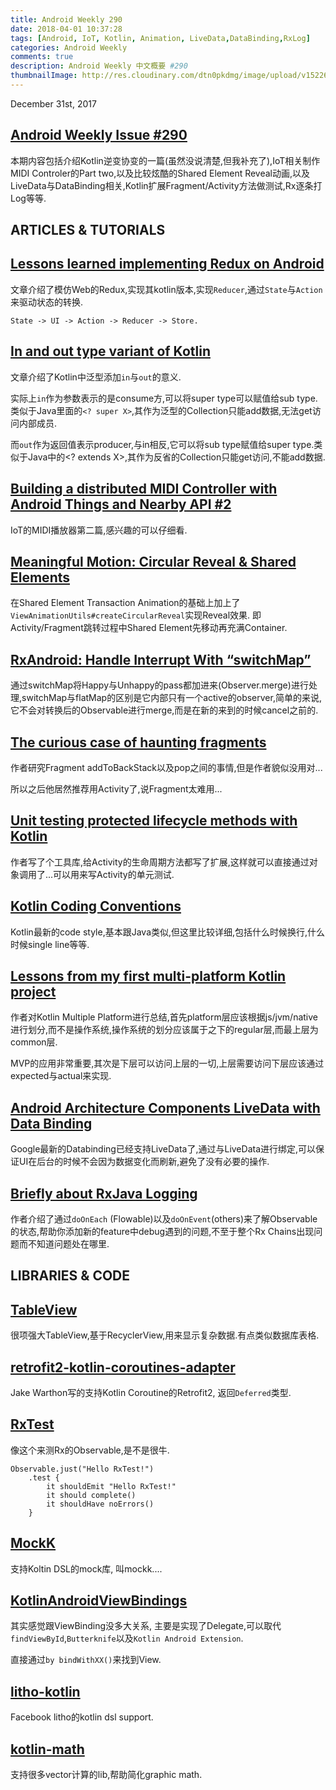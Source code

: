 ```yaml
---
title: Android Weekly 290
date: 2018-04-01 10:37:28
tags: [Android, IoT, Kotlin, Animation, LiveData,DataBinding,RxLog]
categories: Android Weekly
comments: true
description: Android Weekly 中文概要 #290
thumbnailImage: http://res.cloudinary.com/dtn0pkdmg/image/upload/v1522636507/290_udxyq8.jpg
---
```


December 31st, 2017

## [Android Weekly Issue #290](http://androidweekly.net/issues/issue-290)

本期内容包括介绍Kotlin逆变协变的一篇(虽然没说清楚,但我补充了),IoT相关制作MIDI Controler的Part two,以及比较炫酷的Shared Element Reveal动画,以及LiveData与DataBinding相关,Kotlin扩展Fragment/Activity方法做测试,Rx逐条打Log等等.

<!--more-->

## ARTICLES & TUTORIALS

## [Lessons learned implementing Redux on Android ](https://blog.pusher.com/lessons-learned-implementing-redux-on-android/)

文章介绍了模仿Web的Redux,实现其kotlin版本,实现`Reducer`,通过`State`与`Action`来驱动状态的转换.

```
State -> UI -> Action -> Reducer -> Store.
```


## [In and out type variant of Kotlin ](https://android.jlelse.eu/in-and-out-type-variant-of-kotlin-587e4fa2944c)

文章介绍了Kotlin中泛型添加`in`与`out`的意义.

实际上`in`作为参数表示的是consume方,可以将super type可以赋值给sub type.类似于Java里面的`<? super X>`,其作为泛型的Collection只能add数据,无法get访问内部成员.

而`out`作为返回值表示producer,与in相反,它可以将sub type赋值给super type.类似于Java中的<? extends X>,其作为反省的Collection<out T>只能get访问,不能add数据.


## [Building a distributed MIDI Controller with Android Things and Nearby API #2 ](https://proandroiddev.com/building-a-distributed-midi-controller-with-android-things-and-nearby-api-2-b4b0531d645e)

IoT的MIDI播放器第二篇,感兴趣的可以仔细看.


## [Meaningful Motion: Circular Reveal & Shared Elements ](https://medium.com/@jossiwolf/meaningful-motion-circular-reveal-shared-elements-ea495b99adf4)

在Shared Element Transaction Animation的基础上加上了`ViewAnimationUtils#createCircularReveal`实现Reveal效果. 即Activity/Fragment跳转过程中Shared Element先移动再充满Container.


## [RxAndroid: Handle Interrupt With “switchMap” ](https://tech.pic-collage.com/rxandroid-handle-interrupt-with-switchmap-3a650393299f)

通过switchMap将Happy与Unhappy的pass都加进来(Observer.merge)进行处理,switchMap与flatMap的区别是它内部只有一个active的observer,简单的来说,它不会对转换后的Observable进行merge,而是在新的来到的时候cancel之前的.


## [The curious case of haunting fragments ](https://jeroenmols.com/blog/2017/12/18/fragmentback/)

作者研究Fragment addToBackStack以及pop之间的事情,但是作者貌似没用对...

所以之后他居然推荐用Activity了,说Fragment太难用...


## [Unit testing protected lifecycle methods with Kotlin ](https://medium.com/@dpreussler/unit-testing-activity-lifecycle-4e740f71e68a)

作者写了个工具库,给Activity的生命周期方法都写了扩展,这样就可以直接通过对象调用了...可以用来写Activity的单元测试.


## [Kotlin Coding Conventions ](http://kotlinlang.org/docs/reference/coding-conventions.html)

Kotlin最新的code style,基本跟Java类似,但这里比较详细,包括什么时候换行,什么时候single line等等.


## [Lessons from my first multi-platform Kotlin project ](https://blog.kotlin-academy.com/lessons-from-my-first-multiplatform-kotlin-project-d4e311f15874)

作者对Kotlin Multiple Platform进行总结,首先platform层应该根据js/jvm/native进行划分,而不是操作系统,操作系统的划分应该属于之下的regular层,而最上层为common层.

MVP的应用非常重要,其次是下层可以访问上层的一切,上层需要访问下层应该通过expected与actual来实现.


## [Android Architecture Components LiveData with Data Binding ](https://android.jlelse.eu/android-architecture-components-livedata-with-data-binding-7bf85871bbd8)

Google最新的Databinding已经支持LiveData了,通过与LiveData进行绑定,可以保证UI在后台的时候不会因为数据变化而刷新,避免了没有必要的操作.


## [Briefly about RxJava Logging ](https://proandroiddev.com/briefly-about-rxjava-logging-20308b013e6d)

作者介绍了通过`doOnEach` (Flowable)以及`doOnEvent`(others)来了解Observable的状态,帮助你添加新的feature中debug遇到的问题,不至于整个Rx Chains出现问题而不知道问题处在哪里.


## LIBRARIES & CODE


## [TableView ](https://github.com/evrencoskun/TableView)

很项强大TableView,基于RecyclerView,用来显示复杂数据.有点类似数据库表格.


## [retrofit2-kotlin-coroutines-adapter ](https://github.com/JakeWharton/retrofit2-kotlin-coroutines-adapter)

Jake Warthon写的支持Kotlin Coroutine的Retrofit2, 返回`Deferred`类型.


## [RxTest ](https://github.com/RubyLichtenstein/RxTest)

像这个来测Rx的Observable,是不是很牛.
```
Observable.just("Hello RxTest!")
    .test {
        it shouldEmit "Hello RxTest!"
        it should complete()
        it shouldHave noErrors()
    }
```


## [MockK ](http://mockk.io/)

支持Koltin DSL的mock库, 叫mockk....


## [KotlinAndroidViewBindings ](https://github.com/MarcinMoskala/KotlinAndroidViewBindings)

其实感觉跟ViewBinding没多大关系, 主要是实现了Delegate,可以取代`findViewById`,`Butterknife`以及`Kotlin Android Extension`.

直接通过`by bindWithXX()`来找到View.


## [litho-kotlin ](https://github.com/vinc3m1/litho-kotlin)

Facebook litho的kotlin dsl support.


## [kotlin-math ](https://github.com/romainguy/kotlin-math)

支持很多vector计算的lib,帮助简化graphic math.